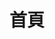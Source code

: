 ---
title: "首頁"
links:
  - title: "Instagram：@zakk.au"
    icon: "instagram"
    url: "https://www.instagram.com/zakk.au/"
  - title: "GitHub：Zakkaus"
    icon: "github"
    url: "https://github.com/Zakkaus"
  - title: "X：@zakkauu"
    icon: "x-twitter"
    url: "https://x.com/zakkauu"
  - title: "Email：admin@zakk.au"
    icon: "envelope"
    url: "mailto:admin@zakk.au"
  - title: "論壇：help.zakk.au"
    icon: "comment"
    url: "https://help.zakk.au"
---